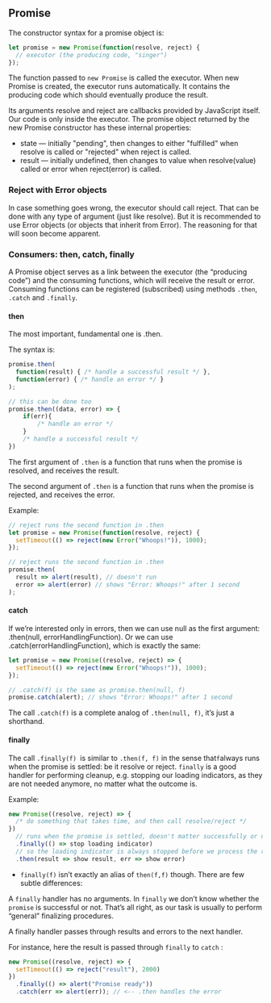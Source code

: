## Promise

The constructor syntax for a promise object is:
```js
let promise = new Promise(function(resolve, reject) {
  // executor (the producing code, "singer")
});
```

The function passed to ``new Promise`` is called the executor. When new Promise is created, the executor runs automatically. It contains the producing code which should eventually produce the result.

Its arguments resolve and reject are callbacks provided by JavaScript itself. Our code is only inside the executor.
The promise object returned by the new Promise constructor has these internal properties:

- state — initially "pending", then changes to either "fulfilled" when resolve is called or "rejected" when reject is called.
- result — initially undefined, then changes to value when resolve(value) called or error when reject(error) is called.

### Reject with Error objects
In case something goes wrong, the executor should call reject. That can be done with any type of argument (just like resolve). But it is recommended to use Error objects (or objects that inherit from Error). The reasoning for that will soon become apparent.

### Consumers: then, catch, finally

A Promise object serves as a link between the executor (the “producing code”) and the consuming functions, which will receive the result or error. Consuming functions can be registered (subscribed) using methods ``.then``, ``.catch`` and ``.finally``.

#### then
The most important, fundamental one is .then.

The syntax is:
```js
promise.then(
  function(result) { /* handle a successful result */ },
  function(error) { /* handle an error */ }
);

// this can be done too
promise.then((data, error) => {
    if(err){
        /* handle an error */
    }
    /* handle a successful result */
})
```
The first argument of ``.then`` is a function that runs when the promise is resolved, and receives the result.

The second argument of ``.then`` is a function that runs when the promise is rejected, and receives the error.

Example: 
```js
// reject runs the second function in .then
let promise = new Promise(function(resolve, reject) {
  setTimeout(() => reject(new Error("Whoops!")), 1000);
});

// reject runs the second function in .then
promise.then(
  result => alert(result), // doesn't run
  error => alert(error) // shows "Error: Whoops!" after 1 second
);
```

#### catch
If we’re interested only in errors, then we can use null as the first argument: .then(null, errorHandlingFunction). Or we can use .catch(errorHandlingFunction), which is exactly the same:
```js
let promise = new Promise((resolve, reject) => {
  setTimeout(() => reject(new Error("Whoops!")), 1000);
});

// .catch(f) is the same as promise.then(null, f)
promise.catch(alert); // shows "Error: Whoops!" after 1 second
```
The call ``.catch(f)`` is a complete analog of ``.then(null, f)``, it’s just a shorthand.

#### finally
The call ``.finally(f) ``is similar to ``.then(f, f)`` in the sense that`` f ``always runs when the promise is settled: be it resolve or reject.
``finally`` is a good handler for performing cleanup, e.g. stopping our loading indicators, as they are not needed anymore, no matter what the outcome is.  

Example: 
```js
new Promise((resolve, reject) => {
  /* do something that takes time, and then call resolve/reject */
})
  // runs when the promise is settled, doesn't matter successfully or not
  .finally(() => stop loading indicator)
  // so the loading indicator is always stopped before we process the result/error
  .then(result => show result, err => show error)
```

- ``finally(f)`` isn’t exactly an alias of ``then(f,f)`` though. There are few subtle differences:

A ``finally`` handler has no arguments. In ``finally`` we don’t know whether the ``promise`` is successful or not. That’s all right, as our task is usually to perform “general” finalizing procedures.

A finally handler passes through results and errors to the next handler.

For instance, here the result is passed through ``finally`` to ``catch``  :
```js
new Promise((resolve, reject) => {
  setTimeout(() => reject("result"), 2000)
})
  .finally(() => alert("Promise ready"))
  .catch(err => alert(err)); // <-- .then handles the error
```